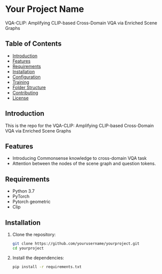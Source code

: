 # Your Project Name

VQA-CLIP: Amplifying CLIP-based Cross-Domain VQA via Enriched Scene Graphs

## Table of Contents

- [Introduction](#introduction)
- [Features](#features)
- [Requirements](#requirements)
- [Installation](#installation)
- [Configuration](#configuration)
- [Training](#training)
- [Folder Structure](#folder-structure)
- [Contributing](#contributing)
- [License](#license)

## Introduction

This is the repo for the VQA-CLIP: Amplifying CLIP-based Cross-Domain VQA via Enriched Scene Graphs

## Features

- Introducing Commonsense knowledge to cross-domain VQA task
- Attention between the nodes of the scene graph and question tokens.

## Requirements

- Python 3.7
- PyTorch
- Pytorch geometric
- Clip

## Installation

1. Clone the repository:

    ```bash
    git clone https://github.com/yourusername/yourproject.git
    cd yourproject
    ```

2. Install the dependencies:

    ```bash
    pip install -r requirements.txt
    ```